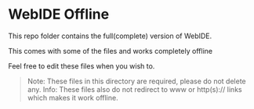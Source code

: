 # WebIDE Offline

This repo folder contains the full(complete) version of WebIDE.

This comes with some of the files and works completely offline

Feel free to edit these files when you wish to.

> Note: These files in this directory are required, please do not delete any.
> Info: These files also do not redirect to www or http(s):// links which makes it work offline.
